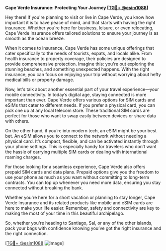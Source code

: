 **Cape Verde Insurance: Protecting Your Journey [[TG💪+ @esim1088](https://t.me/s/esim1088)]**

Hey there! If you're planning to visit or live in Cape Verde, you know how important it is to have peace of mind, and that starts with having the right insurance. Whether you're here for business, leisure, or even relocating, Cape Verde Insurance offers tailored solutions to ensure your journey is as smooth as the ocean breeze.

When it comes to insurance, Cape Verde has some unique offerings that cater specifically to the needs of tourists, expats, and locals alike. From health insurance to property coverage, their policies are designed to provide comprehensive protection. Imagine this: you're out exploring the stunning beaches, and something unexpected happens. With the right insurance, you can focus on enjoying your trip without worrying about hefty medical bills or property damage.

Now, let's talk about another essential part of your travel experience—your mobile connectivity. In today’s digital age, staying connected is more important than ever. Cape Verde offers various options for SIM cards and eSIMs that cater to different needs. If you prefer a physical card, you can pick one up at any local telecom store. These traditional SIM cards are perfect for those who want to swap easily between devices or share data with others.

On the other hand, if you’re into modern tech, an eSIM might be your best bet. An eSIM allows you to connect to the network without needing a physical card. It’s compact, flexible, and can be activated instantly through your phone settings. This is especially handy for travelers who don’t want the hassle of carrying multiple SIM cards or dealing with international roaming charges.

For those looking for a seamless experience, Cape Verde also offers prepaid SIM cards and data plans. Prepaid options give you the freedom to use your phone as much as you want without committing to long-term contracts. You can top up whenever you need more data, ensuring you stay connected without breaking the bank.

Whether you're here for a short vacation or planning to stay longer, Cape Verde Insurance and its related products like mobile and eSIM cards are here to make your life easier. Remember, safety and connectivity are key to making the most of your time in this beautiful archipelago.

So, whether you're heading to Santiago, Sal, or any of the other islands, pack your bags with confidence knowing you’ve got the right insurance and the right connection. 

[[TG💪+ @esim1088](https://t.me/s/esim1088) ![Image](https://i.postimg.cc/Y0z9fWf4/image.png)]